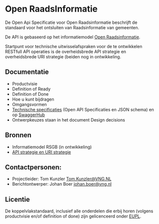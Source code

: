 # Open RaadsInformatie

De Open Api Specificatie voor Open Raadsinformatie beschrijft de standaard voor het ontsluiten van Raadsinformatie van gemeenten.

De API is gebaseerd op het informatiemodel [Open Raadsinformatie](https://www.gemmaonline.nl/index.php/Open_RaadsInformatie).

Startpunt voor technische uitwisselafspraken voor de te ontwikkelen RESTfull API operaties is de overheidsbrede API strategie en overheidsbrede URI strategie (beiden nog in ontwikkeling.

## Documentatie
* Productvisie
* Definition of Ready
* Definition of Done
* Hoe u kunt bijdragen
* Omgangsvormen
* [Technische specificaties](https://github.com/VNG-Realisatie/Openraadsinformatie/tree/master/api-specificatie) (Open API Specificaties en JSON schema) en op [SwaggerHub](https://petstore.swagger.io/?url=https://raw.githubusercontent.com/VNG-Realisatie/Open-Raadsinformatie/master/api-specificatie/openapi.yaml)
* Ontwerpkeuzes staan in het document Design decisions

## Bronnen
* Informatiemodel RSGB (in ontwikkeling)
* [API strategie en URI strategie](https://aandeslagmetdeomgevingswet.nl/digitaal-stelsel/documenten/documenten/api-uri-strategie/)

## Contactpersonen:
* Projectleider: Tom Kunzler Tom.Kunzler@VNG.NL
* Berichtontwerper: Johan Boer johan.boer@vng.nl

## Licentie
De koppelvlakstandaard, inclusief alle onderdelen die erbij horen (volgens productvisie en/of definition of done) zijn gelicenceerd onder [EUPL](https://eupl.eu/1.2/nl/).
